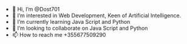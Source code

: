 - 👋 Hi, I’m @Dost701
- 👀 I’m interested in Web Development, Keen of Artificial Intelligence.
- 🌱 I’m currently learning Java Script and Python 
- 💞️ I’m looking to collaborate on Java Script and Python
- 📫 How to reach me +355677509290

<!---
Dost701/Dost701 is a ✨ special ✨ repository because its `README.md` (this file) appears on your GitHub profile.
You can click the Preview link to take a look at your changes.
--->
